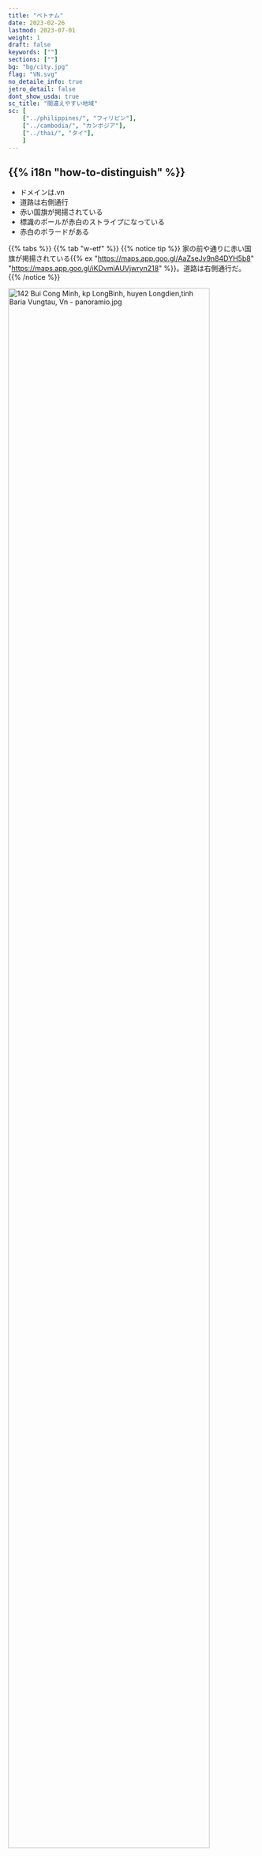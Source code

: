 ```yaml
---
title: "ベトナム"
date: 2023-02-26
lastmod: 2023-07-01
weight: 1
draft: false
keywords: [""]
sections: [""]
bg: "bg/city.jpg"
flag: "VN.svg"
no_detaile_info: true
jetro_detail: false
dont_show_usda: true
sc_title: "間違えやすい地域"
sc: [
    ["../philippines/", "フィリピン"],
    ["../cambodia/", "カンボジア"],
    ["../thai/", "タイ"],
    ]
---
```


<div class="main-desciption country-description">
    <h2 class="section-title">{{% i18n "how-to-distinguish" %}}</h2>
    <ul class="rule-list">
        <li>ドメインは<span class="quiz">.vn</span></li>
        <li>道路は<span class="quiz">右</span>側通行</li>
        <li>赤い国旗が掲揚されている</li>
        <li>標識のポールが<span class="quiz">赤白のストライプ</span>になっている</li>
        <li>赤白のボラードがある</li>
    </ul>
</div>


{{% tabs %}}
{{% tab "w-etf" %}}
{{% notice tip %}}
家の前や通りに赤い国旗が掲揚されている{{% ex "https://maps.app.goo.gl/AaZseJv9n84DYH5b8" "https://maps.app.goo.gl/iKDvmiAUVjwryn218" %}}。道路は<span class="quiz">右</span>側通行</li>だ。
{{% /notice %}}

<div class="googlemap-if no-margin">
<p><a href="https://commons.wikimedia.org/wiki/File:142_Bui_Cong_Minh,_kp_LongBinh,_huyen_Longdien,tinh_Baria_Vungtau,_Vn_-_panoramio.jpg#/media/File:142_Bui_Cong_Minh,_kp_LongBinh,_huyen_Longdien,tinh_Baria_Vungtau,_Vn_-_panoramio.jpg"><img src="https://upload.wikimedia.org/wikipedia/commons/c/c6/142_Bui_Cong_Minh%2C_kp_LongBinh%2C_huyen_Longdien%2Ctinh_Baria_Vungtau%2C_Vn_-_panoramio.jpg" alt="142 Bui Cong Minh, kp LongBinh, huyen Longdien,tinh Baria Vungtau, Vn - panoramio.jpg" width="90%"></a></p><p>By trungydang, <a href="https://creativecommons.org/licenses/by/3.0" title="Creative Commons Attribution 3.0">CC BY 3.0</a>, <a href="https://commons.wikimedia.org/w/index.php?curid=60015169">Link</a></p>
</div>

{{% notice tip %}}
ベトナム語はラテン文字で構成されている{{% ex "https://maps.app.goo.gl/z9aUvxbfNQ9N7WKU9" "https://maps.app.goo.gl/FJvN4xmL5d3TxmUDA" %}}ため、{{% goto "../cambodia/" "カンボジア" %}}や{{% goto "../laos/" "ラオス" %}}との見分けは難しくない。
{{% /notice %}}

<div class="googlemap-if unclickable">
<img src="./street_market_hanoi_vietnam_5.jpg" width="95%">
</div>

{{% notice tip %}}
赤白のボラードがある{{% ex "https://maps.app.goo.gl/A87NbysAnb6HWhVy5" "https://maps.app.goo.gl/p3PwktHnrz74VFNE8" %}}。また、標識のポールが赤白のストライプになっている{{% ex "https://maps.app.goo.gl/wVhutSYMMUKXbEcc7" "https://maps.app.goo.gl/K3qBDADNsDr5k6rF9" %}}。
{{% /notice %}}

<div class="googlemap-if no-margin">
<p><a href="https://commons.wikimedia.org/wiki/File:The_region_of_Binh_Hoa_committee.jpg#/media/File:The_region_of_Binh_Hoa_committee.jpg"><img src="https://upload.wikimedia.org/wikipedia/commons/5/5f/The_region_of_Binh_Hoa_committee.jpg" alt="The region of Binh Hoa committee.jpg" width="90%"></a></p><p>By <a href="//commons.wikimedia.org/w/index.php?title=User:Y_Kpia_Mlo&amp;amp;action=edit&amp;amp;redlink=1" class="new" title="User:Y Kpia Mlo (page does not exist)">Y Kpia Mlo</a> - <span class="int-own-work" lang="en">Own work</span>, <a href="https://creativecommons.org/licenses/by-sa/3.0" title="Creative Commons Attribution-Share Alike 3.0">CC BY-SA 3.0</a>, <a href="https://commons.wikimedia.org/w/index.php?curid=10847824">Link</a></p>
</div>


{{% notice tip %}}
円筒状の普通の電柱の他に、穴の開いた電柱が見つかる{{% ex "https://maps.app.goo.gl/f5k6E7Lncdvx1Eh5A" "https://maps.app.goo.gl/yNyTosfMMKLPFvw79" "https://maps.app.goo.gl/NSTskXxxkNxemb2g7" %}}。
{{% /notice %}}

<div class="googlemap-if unclickable">
<img src="./rice.jpg" width="90%">
</div>


{{% /tab %}}
{{% /tabs %}}


<div class="main-desciption area-description">
    <h2 class="section-title">{{% i18n "narrow-down-the-area" %}}</h2>
    <h4 class="section-title">地形</h4>
    <ul class="rule-list">
        <li>国境付近には山脈が伸びており、メコン川流域は平坦な平野になっている</li>
        <li>北部と中部の特定のエリアではカルスト地形が広がっている
            <ul>
                <li>Bố Trạch県（中部）{{% ex "https://maps.app.goo.gl/EKnJrVyw695iJGqJ6" "https://maps.app.goo.gl/ucEb45BZCiH7BqZM8" %}}</li>
                <li>Sơn La省（北部）{{% ex "https://maps.app.goo.gl/qcfrJvtPa4imttfv7" "https://maps.app.goo.gl/JrXQYCrn5xYMUVeL9" %}}</li>
                <li>Bắc Kạn省（北部）{{% ex "https://maps.app.goo.gl/VjkeLjDu9yrCXhPZA" "https://maps.app.goo.gl/dDpb1vYHAoBwBxam9" %}}</li>
            </ul>
        </li>
        <li>メコンデルタと紅河デルタでは農業と漁業が盛んで水路が細かく広がっている
            <ul>
                <li>メコンデルタ{{% ex "https://maps.app.goo.gl/BfiF2HwEpnB6QQG89" "https://maps.app.goo.gl/ovdYVinugje7sro48" "https://maps.app.goo.gl/q37sr9FMXDdi8yGV6" %}}</li>
                <li>紅河デルタ{{% ex "https://maps.app.goo.gl/bAKKXnL34PjCWgdg6" "https://maps.app.goo.gl/fMt4dHdSnbzUrqCA7" "https://maps.app.goo.gl/t2pqFAoXTuDLhCcT9" %}}</li>
            </ul>
        </li>
        <li>テイグイエンとよばれる標高700m前後の高原が中央に広がっている。コーヒーや胡椒の産地。</li>
    </ul>
</div>

{{% tabs %}}
{{% tab "標高" %}}
{{% notice tip %}}
国境沿いにアンナン山脈が伸びている。
{{% /notice %}}

<div class="googlemap-if unclickable">
<img src="./Vietnam_Topography.png" width="60%">
</div>

{{% /tab %}}
{{% tab "カルスト地形" %}}
{{% notice tip %}}
以下の黒いエリアにはカルスト地形が広がっていると思われる{{% ref "https://www.researchgate.net/figure/Distribution-of-karst-areas-in-northern-and-central-Vietnam-Through-thousands-of-years-of_fig1_351625404" "Tuan, L. C. 『Characteristics of karst polje in Vietnam and associated geohazards.』 Int. J. Sci. Res 9 (2020): 1391-1398." %}}。下の写真のような不規則に尖った小さな山が多く見つかる。
{{% /notice %}}

<div class="googlemap-if unclickable">
<img src="./Distribution-of-karst-areas-in-northern-and-central-Vietnam-Through-thousands-of-years-of.png" width="90%">
</div>

<div class="googlemap-if unclickable">
<img src="thitrantammson.jpg">
</div>

{{% /tab %}}
{{% tab "メコンデルタ" %}}
{{% notice tip %}}
水路が網の目のように広がっており、小さい橋もしばしば見かける{{% ex "https://maps.app.goo.gl/BfiF2HwEpnB6QQG89" "https://maps.app.goo.gl/ovdYVinugje7sro48" "https://maps.app.goo.gl/q37sr9FMXDdi8yGV6" %}}。地盤の関係か、Mỹ Tho市より西側のメコンデルタには鉄道は一切存在せずバスや河川運輸がメインの交通手段となっている。ほとんどの水路の周りは木やヤシが生えている{{% ex "https://maps.app.goo.gl/b5uLDeeKNzMrtwLS9" %}}。
{{% /notice %}}

<div class="googlemap-if unclickable">
<img src="./vietnam_mekong_river_mekong_4.jpg" width="90%">
</div>

{{% /tab %}}
{{% tab "紅河デルタ" %}}
{{% notice tip %}}
メコンデルタと同様に三角州には水田と水路が広がる{{% ex "https://maps.app.goo.gl/bAKKXnL34PjCWgdg6" %}}。国内で最も人口密度の高い地域。水路のちかくは木がそこまで多く生えていない{{% ex "https://maps.app.goo.gl/gpZjsAkibnTHv9t7A" "https://maps.app.goo.gl/EGfMkVEZhMzb7NDf8" %}}。
{{% /notice %}}

<div class="googlemap-if no-margin">
<p><a href="https://commons.wikimedia.org/wiki/File:%C4%90%E1%BB%93ng_l%C3%BAa_-_panoramio.jpg#/media/File:%C4%90%E1%BB%93ng_l%C3%BAa_-_panoramio.jpg"><img src="https://upload.wikimedia.org/wikipedia/commons/2/23/%C4%90%E1%BB%93ng_l%C3%BAa_-_panoramio.jpg" alt="Đồng lúa - panoramio.jpg" height="361" width="640"></a></p><p>By An Nguyễn Hải, <a href="https://creativecommons.org/licenses/by-sa/3.0" title="Creative Commons Attribution-Share Alike 3.0">CC BY-SA 3.0</a>, <a href="https://commons.wikimedia.org/w/index.php?curid=60550416">Link</a></p>
</div>

{{% /tab %}}
{{% tab "テイグイエン" %}}
{{% notice tip %}}
メコンデルタのような細かい水路網はなく{{% ex "https://maps.app.goo.gl/PJHXo8x5JQD74Qi96" "https://maps.app.goo.gl/jv71XHmRvaJDnChN7" %}}、コーヒーやキャベツといったいろいろな農作物の栽培地となっている{{% ref "https://de.wikipedia.org/wiki/T%C3%A2y_Nguy%C3%AAn" "Tây Nguyên" %}}。
{{% /notice %}}

<div class="googlemap-if unclickable">
<p><a href="https://commons.wikimedia.org/wiki/File:The_central_highlands_in_daklak_Vietnam1.jpg#/media/File:The_central_highlands_in_daklak_Vietnam1.jpg"><img src="https://upload.wikimedia.org/wikipedia/commons/c/cb/The_central_highlands_in_daklak_Vietnam1.jpg" alt="The central highlands in daklak Vietnam1.jpg" height="720" width="1047"></a></p><p>By <a href="//commons.wikimedia.org/w/index.php?title=User:DXLINH&amp;action=edit&amp;redlink=1" class="new" title="User:DXLINH (page does not exist)">DXLINH</a> - <span class="int-own-work" lang="en">Own work</span>, <a href="https://creativecommons.org/licenses/by-sa/3.0" title="Creative Commons Attribution-Share Alike 3.0">CC BY-SA 3.0</a>, <a href="https://commons.wikimedia.org/w/index.php?curid=3777906">Link</a></p>
</div>

{{% /tab %}}
{{% /tabs %}}

<div class="main-desciption area-description">
    <h4 class="section-title">建物</h4>
    <ul class="rule-list">
        <li>店の看板などに割と住所が書いてある</li>
        <li>地域ごとに配電を担当する業者が異なり、電柱や装置もそれに伴って異なる可能性がある{{% ref "https://openjicareport.jica.go.jp/pdf/12308599.pdf?utm_source=chatgpt.com" "Collaboration Program with the Private Sector for Disseminating Japanese Technology for Electricity Distribution Planning System in Vietnam Final Report" %}}
            <ul>
                <li>EVN NPC(北部)：上部まで穴が空いた電柱{{% ex "https://maps.app.goo.gl/6NZNa4DZJi1sTXq66" "https://maps.app.goo.gl/oCacZvHfERb6Qsuw9" "https://maps.app.goo.gl/YhYco7M8vwxePs657" "https://maps.app.goo.gl/CgRqEorfXcVRxTYG9" %}}</li>
                <li>EVN CPC(中部)：『山+△』の形{{% ex "https://maps.app.goo.gl/V1wNUk15Xs6QpyUV6" "https://maps.app.goo.gl/wEgpCcEazpUENTQ47" "https://maps.app.goo.gl/s56SeV1VsBARKP5s5" "https://maps.app.goo.gl/BjGERCaFVNAbFcWr5" "https://maps.app.goo.gl/tgGSfyKSzN2E8bMv8" %}}</li>
                <li>EVN SPC(南部)：『山+▽』の形{{% ex "https://maps.app.goo.gl/mXhiF8DZs8FCcYof6" %}}、平行して低い電柱（光ファイバー線）も並んで立っていることが多い{{% ex "https://maps.app.goo.gl/kCUdWRCRbvsKemMd7" %}}
                    <ul>
                        <li>『山+▽』の▽の下がとがっていない場合{{% ex "https://maps.app.goo.gl/zA56cRWSgSqEhR3EA" "https://maps.app.goo.gl/oHpcFiBvYfdWqozSA" "https://maps.app.goo.gl/DER6GdceYWJexGnL7" %}}や上部まで穴が空いた電柱がある場合{{% ex "https://maps.app.goo.gl/m6EkioKPNVtVEqAm7" "https://maps.app.goo.gl/tL3Rmn3wFufvKjJb6" "https://maps.app.goo.gl/x4sjwKwPk6yC5uARA" %}}は北部の紅河デルタを考えてみる</li>
                    <ul>
                </li>
            </ul>
        </li>
    </ul>
</div>


{{% tabs %}}
{{% tab "省名" %}}
{{% notice tip %}}
2025年に大規模な再編があり6中央直轄市57省を統廃合して6市28省となる予定なので、Google Map上では表示が変わる可能性がある点に注意。下のマップは再編前の地図（拡大して確認してください）。
{{% /notice %}}

<div class="googlemap-if unclickable no-margin">
<p><a href="https://commons.wikimedia.org/wiki/File:2025_map_of_Viet_Nam.jpg#/media/File:2025_map_of_Viet_Nam.jpg"><img src="https://upload.wikimedia.org/wikipedia/commons/9/95/2025_map_of_Viet_Nam.jpg" alt="2025 map of Viet Nam.jpg" width="70%"></a></p><p>Public Domain, <a href="https://commons.wikimedia.org/w/index.php?curid=168696994">Link</a></p>
</div>

{{% /tab %}}
{{% tab "看板" %}}
{{% notice tip %}}
末尾ほど大きな地区名となる{{% ex "https://maps.app.goo.gl/GFejhH35z2n8Vqav6" "https://maps.app.goo.gl/DDrF2KwpvXwUs7Y76" %}}（ただし大都市の場合は都市・省名をスキップしている場合あり）。画像は Đống Đa 地区の Khâm Thiên 区と読み取ることができる。
{{% /notice %}}

<div class="googlemap-if unclickable">
<img src="giang_cafe_nguyen_huu.jpg" width="70%">
</div>

{{% /tab %}}
{{% tab "電柱" %}}
{{% notice tip %}}
国営の電力会社が地域ごとの配電を担当しており、電柱などのインフラが異なるかもしれない{{% ref "https://openjicareport.jica.go.jp/pdf/12308599.pdf?utm_source=chatgpt.com" "【画像出典】Collaboration Program with the Private Sector for Disseminating Japanese Technology for Electricity Distribution Planning System in Vietnam Final Report" %}}。
{{% /notice %}}

<div class="googlemap-if unclickable">
<img src="2025-06-28-23-02-50.png" width="90%">
</div>

{{% /tab %}}
{{% /tabs %}}

<div class="main-desciption area-description">
    <h4 class="section-title">農業</h4>
    <ul class="rule-list">
        <li>田んぼは南部のメコンデルタに多く分布する
            <ul>
                <li>メコンデルタ{{% ex "https://maps.app.goo.gl/YNundVLi2NrCTf6x5" "https://maps.app.goo.gl/WAwEh2ERYoZjmBtu6" %}}</li>
                <li>紅河デルタ{{% ex "https://maps.app.goo.gl/ea8khJWChhkPN1ou6" %}}</li>
                <li>北部の山間部では棚田が見つかる{{% ex "https://maps.app.goo.gl/468S9MBY6xfqR95u8" %}}</li>
            </ul>
        </li>
        <li>内陸ではゴムのプランテーションが多く見つかる
            <ul>
                <li>Gia Lai省{{% ex "https://maps.app.goo.gl/9aVjLKVNPMSmqd3E6" "https://maps.app.goo.gl/TTGvuoYTebZAv26NA" "https://maps.app.goo.gl/U6FMjZPayKGjSW4t7" %}}</li>
                <li>Tây Ninh省{{% ex "https://maps.app.goo.gl/jXH5jnpXFZ5hCWt99" "https://maps.app.goo.gl/maXfUw2TS45XjQJN6" "https://maps.app.goo.gl/Dq45CbyT6eGDGx6i8" %}}、衛星写真から大規模なプランテーションが見える</li>
            </ul>
        </li>
        <li>北部と中部の山岳地帯には茶畑が分布している
            <ul>
                <li>Phu Tho省{{% ex "https://maps.app.goo.gl/7QXgu9wiDsWoeczF8" "https://maps.app.goo.gl/sbd9BNvg1e1PNPXX9" %}}</li>
                <li>Cao Bằng省{{% ex "https://maps.app.goo.gl/XN6EJjB8SYNHwo4y9" %}}</li>
                <li>Lâm Đồng省、生産は多いがストリートビューが通っている地域が少ないかも
            </ul>
        </li>
        <li>コーヒーの生産はテイグイエン周辺の省が多い{{% ref "https://beta.vietbiz.jp/vietnam-coffee-industry/" "ベトナムのコーヒー産業の動向とポテンシャル - VietViz" %}}
            <ul>
                <li>Đắk Nông省{{% ex "https://maps.app.goo.gl/LPDDk2NN6EDxyb4K6" "https://maps.app.goo.gl/rrFFc8gdR9zCMhFHA" "https://maps.app.goo.gl/oerVMxE9byvLsL8o8" %}}</li>
            </ul>
        </li>
        <li>こしょう
            <ul>
                <li>Đắk Nông省{{% ex "https://maps.app.goo.gl/NikMyhgAQcYfsrPSA" %}}</li>
                <li>Đắk Lắk省{{% ex "https://maps.app.goo.gl/YEU2Vq35Jsm1E2B7A" %}}</li>
            </ul>
        </li>
        <li>Quảng Nam・Quảng Ngãi・ビンディンなど中部ではアカシアのプランテーションがたまに見つかる
            <ul>
                <li>Quảng Nam省{{% ex "https://maps.app.goo.gl/KePTirLNHuRmhT2z7" %}}</li>
                <li>Quảng Ngãi省{{% ex "https://maps.app.goo.gl/hHwJHHKqqMrKGJr46" "https://maps.app.goo.gl/RpCGKidV6UTrv93j8" "https://maps.app.goo.gl/njYnFh792EoXsFnz7" %}}</li>
                <li>Bình Định省{{% ex "https://maps.app.goo.gl/5JNDBrmsn4si3hRz8" %}}</li>
                <li>ほかの省にも普通にあるので確度は高くなさそう{{% ex "https://maps.app.goo.gl/bMHmKTSVQzQ6ofDP6" %}}</li>
            </ul>
        </li>
    </ul>
</div>


{{% tabs %}}
{{% tab "田んぼ" %}}
{{% notice tip %}}
メコン川流域が生産の半分超を占めている{{% ex "https://maps.app.goo.gl/57aBKGLQop95oWWH7" %}}が、北部の平野にもある程度存在する{{% ex "https://maps.app.goo.gl/vMiCQ6fhHCRSRMV28" %}}。紅河デルタもメコンデルタよりエリアは小さいが田んぼが多くある{{% ref "https://www.maff.go.jp/primaff/kanko/review/attach/pdf/170721_pr78_04.pdf" "ベトナムの農地政策 - 国際領域　主任研究官　岡江 恭史" %}}。
{{% /notice %}}

<div class="googlemap-if unclickable">
<img src="./vietnam_Total_Rice.png" width="60%">
</div>

{{% /tab %}}
{{% tab "棚田" %}}
{{% notice tip %}}
生産量は多くないものの山間部の農業は茶と米が中心であり、棚田を見つけることができる{{% ex "https://maps.app.goo.gl/Gop4xpJ4T7DFLaiEA" "https://maps.app.goo.gl/468S9MBY6xfqR95u8" %}}{{% ref "https://vi.wikipedia.org/wiki/Ngh%C4%A9a_L%E1%BB%99_(x%C3%A3),_Ngh%C4%A9a_L%E1%BB%99" "Nghĩa Lộ (xã), Nghĩa Lộ" %}}。
{{% /notice %}}

<div class="googlemap-if unclickable">
<img src="./960px-Mu_Cang_Chai.jpg" width="90%">
</div>

{{% /tab %}}
{{% tab "ゴム" %}}
{{% notice tip %}}
内陸ではゴムのプランテーションが多く見つかる{{% ex "https://maps.app.goo.gl/9aVjLKVNPMSmqd3E6" "https://maps.app.goo.gl/TTGvuoYTebZAv26NA" "https://maps.app.goo.gl/U6FMjZPayKGjSW4t7" %}}。記録によるとGia Lai省とTây Ninh省の周りが多い{{% ref "https://www.researchgate.net/figure/Traditional-and-non-traditional-rubber-tree-growing-areas-in-mainland-Southeast-Asia_fig2_256972338" "Mapping rubber tree growth in mainland Southeast Asia using time-series MODIS 250 m NDVI and statistical data" %}}が、出典によって若干分布が異なる。
{{% /notice %}}

<div class="googlemap-if unclickable">
<img src="./rubber-plantation.png" width="60%">
</div>

{{% /tab %}}
{{% tab "お茶" %}}
{{% notice tip %}}
山岳地帯の一部ではお茶畑が分布している{{% ex "https://maps.app.goo.gl/7QXgu9wiDsWoeczF8" "https://maps.app.goo.gl/sbd9BNvg1e1PNPXX9" %}}{{% ref "https://www.researchgate.net/figure/Distribution-of-tea-plantations-in-Vietnam-in-2019-Data-was-soured-from-GSO-2020b-Ha_fig1_351975165" "Sustainable tea production through agroecological management practices in Vietnam: a review" %}}。
{{% /notice %}}

<div class="googlemap-if unclickable">
<img src="./tea-plantation.png" width="60%">
</div>

{{% /tab %}}
{{% tab "コーヒー" %}}
{{% notice tip %}}5
標高が少し高い地域ではコーヒーの生産が盛ん{{% ex "https://maps.app.goo.gl/LPDDk2NN6EDxyb4K6" %}}{{% ref "https://beta.vietbiz.jp/vietnam-coffee-industry/" "【画像出典】ベトナムのコーヒー産業の動向とポテンシャル - VietViz" %}}。
{{% /notice %}}

<div class="googlemap-if unclickable">
<img src="./345.png" width="90%">
</div>


<div class="googlemap-if unclickable">
<img src="./500px-Khe_Sanh_thung_lũng,_th5n2023_(cây_cà_phê_Khe_Sanh,_hoa_cà_phê_trắng)_(2) (1).jpg" width="90%">
</div>

{{% /tab %}}
{{% tab "こしょう" %}}
{{% notice tip %}}
詳しい分布は不明だが、コーヒーと近い分布であり北部にはほぼ存在しないという{{% ref "https://vinapro.com.vn/black-pepper-price-october-report.html" "Main area produce pepper in Vietnam  " %}}。
{{% /notice %}}

<div class="googlemap-if unclickable no-margin">
<p><a href="https://commons.wikimedia.org/wiki/File:Pepper_farm_in_vietnam.JPG#/media/File:Pepper_farm_in_vietnam.JPG"><img src="https://upload.wikimedia.org/wikipedia/commons/9/9a/Pepper_farm_in_vietnam.JPG" alt="File:Pepper farm in vietnam.JPG" height="460" width="640"></a></p><p>By <a href="//commons.wikimedia.org/wiki/User:Tonbi_ko" title="User:Tonbi ko">Tonbi ko</a> - <span class="int-own-work" lang="en">Own work</span>, <a href="https://creativecommons.org/licenses/by-sa/4.0" title="Creative Commons Attribution-Share Alike 4.0">CC BY-SA 4.0</a>, <a href="https://commons.wikimedia.org/w/index.php?curid=40786447">Link</a></p>
</div>

{{% /tab %}}
{{% tab "アカシア" %}}
{{% notice tip %}}
中部ではベトナム政府が30年前に実施した大規模な植林プロジェクトの影響でアカシアの植林地が見つかる{{% ref "https://fairwood.jp/biomass/3084/" "Mekong Eye：厄介なジレンマ：ベトナムのアカシア植林地はそれほど緑ではないかもしれない" %}}。アカシア栽培面積は世界最大でありフローリングの材料として重要な素材。
{{% /notice %}}

<div class="googlemap-if unclickable">
<a data-flickr-embed="true" href="https://www.flickr.com/photos/faoforestry/12169472824/in/photolist-Yck1o7-28D9DZJ-e4pSSU-9Vx9iP-9Vx8ti-9VAoF7-jxnHpA-9VxAoD-9VQzaK-jxkB3c-jxoVnd-jxkANp-jxkADr-2jiZUSX-jxmKzD-6Qjj5K-jxnHxm-jxmKyX-jxoVf9-jxnHvN-jxoV8L-jxoVwm-2mJTrmv-6QkGGs-uNbcqS-jxnJhY-9VzZsA-9VAq2f-2grwKWu-2jLiF4C-2jLhL6h-2jLec8B-2jLiFbg-2jLiFdk-2k58kjZ-2k5ocNn-2k56ayB-2k5iLmp-2k46K5r-2k5iLiZ-2k5qSdu-2k4Qdum-2k4awg5-2jLiF6M" title="Vietnam"><img src="https://live.staticflickr.com/5512/12169472824_2b2e3175ca_c.jpg" width="800" height="501" alt="Vietnam"/></a><script async src="//embedr.flickr.com/assets/client-code.js" charset="utf-8"></script>
</div>

{{% /tab %}}
{{% /tabs %}}

<div class="main-desciption area-description">
    <h2 class="section-title">{{% i18n "narrow-down-the-city" %}}</h2>
    <ul class="rule-list">
        <li>都市ごとのロゴが通り名についていることがあり、都市が判断できる</li>
        <li>ĐT651沿いはリゾート地であり道路わきにも白い砂浜が広がっている</li>
        <li>ハロン湾には沈水カルスト地形が広がっている</li>
    </ul>
</div>

{{% tabs %}}
{{% tab "都市ごとのロゴ" %}}![](2025-06-30-18-02-50.png)
{{% notice tip %}}
都市ごとのロゴが通り名についていることがあり、都市が判断できる。画像はハノイ市{{% ref "https://ja.wikipedia.org/wiki/%E3%83%8F%E3%83%8E%E3%82%A4" "ハノイ" %}}。
{{% /notice %}}

<div class="googlemap-if unclickable no-margin">
<p><a href="https://commons.wikimedia.org/wiki/File:Nha_Chung_street_signs.jpg#/media/File:Nha_Chung_street_signs.jpg"><img src="https://upload.wikimedia.org/wikipedia/commons/1/1d/Nha_Chung_street_signs.jpg" alt="Nha Chung street signs.jpg" height="427" width="640"></a></p><p>By <a rel="nofollow" class="external text" href="https://www.flickr.com/people/41894171246@N01">Nam-ho Park</a> - <a href="//commons.wikimedia.org/wiki/Flickr" class="mw-redirect" title="Flickr">Flickr</a>: <a rel="nofollow" class="external text" href="https://www.flickr.com/photos/41894171246@N01/3390169458">IMG_5176</a>, <a href="https://creativecommons.org/licenses/by/2.0" title="Creative Commons Attribution 2.0">CC BY 2.0</a>, <a href="https://commons.wikimedia.org/w/index.php?curid=17514899">Link</a></p>

<blockquote class="reddit-embed-bq" style="height:500px" data-embed-height="718"><a href="https://www.reddit.com/r/geoguessr/comments/wjvrpe/i_know_vietnam_isnt_common_but_here_are_some/">I know Vietnam isn't common, but here are some symbols to look out for.</a><br> by<a href="https://www.reddit.com/user/Analbaby1/">u/Analbaby1</a> in<a href="https://www.reddit.com/r/geoguessr/">geoguessr</a></blockquote><script async="" src="https://embed.reddit.com/widgets.js" charset="UTF-8"></script>
</div>

{{% /tab %}}
{{% tab "ĐT651" %}}
{{% notice tip %}}
道路わきに白い砂浜が広がっている{{% ex "https://maps.app.goo.gl/ipSSoYjDvV8UEJES8" "https://maps.app.goo.gl/9Xz4Cv8HKk3qLxXT8" %}}
{{% /notice %}}

<div class="googlemap-if unclickable">
<a data-flickr-embed="true" href="https://www.flickr.com/photos/hachi8/19942001051/in/photolist-wocY9k-259qyZg-F9T5z9-hwpasg-fUx2wM-c2J3Co-QHuXMa-c2J57m-FqndyV-24Khrkz-c2J5DN-2e2WRMY-c2J4HC-21Gc5DC-FAQPqL-pCZfcc-c2J5Bf-22nJgXo-oRLNAL-9ZWQYc-22LNPve-c2J3Z7-HqxUTU-21Gc4gh-nbgHUh-aFFwUg-c2J27W-c2J2k7-231ibSi-DmFMFn-mzDfcF-c2J4PN-emhdFT-ngucYx-c2J2uN-EhJdxu-mzF6sG-PAgGeZ-c2J3DU-kh8zo5-4EXj5t-c2J2gh-26BQvm7-c2J4Wy-fUw93G-pS2mUf-rZMz2G-pSdMM6-mzDLsi-dT8xRB/" title="HA8_0523_15"><img src="https://live.staticflickr.com/393/19942001051_640449955b_c.jpg" width="90%" alt="HA8_0523_15"/></a><script async src="//embedr.flickr.com/assets/client-code.js" charset="utf-8"></script>
</div>

{{% /tab %}}
{{% tab "沈水カルスト地形" %}}
{{% notice tip %}}
海沿いの道は必ずしも多くないものの、海沿いには石灰岩の岩峰が屹立するカルスト地形が沈水することでできた珍しい地形が広がっている{{% ex "https://maps.app.goo.gl/zyAPTu1fxPd5aFLfA" "https://maps.app.goo.gl/H8jQy9JFoiEqMmhZA" "https://maps.app.goo.gl/4QcUXnVKPEA8Sbqh9" %}}{{% ref "https://www.gsj.jp/data/chishitsunews/99_07_g1.pdf" "ハロン湾の沈水カルスト地形 <地質調査所 須藤 定久>" %}}。
{{% /notice %}}

<div class="googlemap-if unclickable">
<img src="ha_long_bay_with.jpg">
</div>

{{% /tab %}}
{{% /tabs %}}


<div class="main-desciption area-description">
    <ul class="rule-list">
        <li>Phú Quốc島というカンボジア側の離島にもカバレッジがある</li>
        <li>Móng Cáiは中国との貿易が盛んな都市であり北京語や広東語の話者もいる</li>
    </ul>
</div>

{{% tabs %}}
{{% tab "Phú Quốc" %}}
{{% notice tip %}}
最南部に離島がある。未舗装の赤い土の道路{{% ex "https://maps.app.goo.gl/JmDPPnAEtudzgYMw9" "https://maps.app.goo.gl/L7VrQZEayVbRYCfo9" "https://maps.app.goo.gl/MmEvvAHKi5Pn7ZL47" %}}か中央に大き目の分離帯がある4車線の道{{% ex "https://maps.app.goo.gl/4MYfS5YUqSjLW2fV7" "https://maps.app.goo.gl/9Uem35Lk9XaCFVG77" %}}が多い。
{{% /notice %}}

<div class="googlemap-if unclickable">
<img src="phu_quoc.jpg">
</div>

{{% /tab %}}
{{% tab "Móng Cái" %}}
{{% notice tip %}}
中国系の言語の表記や免税店が見つかる{{% ex "https://maps.app.goo.gl/iRD766QPGaj5TwG37" "https://maps.app.goo.gl/mNujm6R81WwoEDHv7" "https://maps.app.goo.gl/xAWV1qHGxvRu3AVa8" %}}。ただ、看板にたいてい住所も書いてあるのでそれを見た方が早い。
{{% /notice %}}

<div class="googlemap-if unclickable">
<img src="mongcai.jpg" width="90%">
</div>

{{% /tab %}}
{{% /tabs %}}